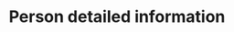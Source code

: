 ---
sectionid: detailed
sectionclass: h2
title: Person detailed information
parent-id: queue
number: 6800
---